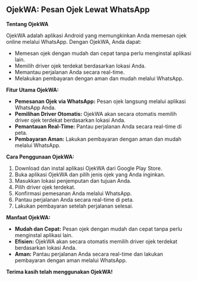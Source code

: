 ## OjekWA: Pesan Ojek Lewat WhatsApp

**Tentang OjekWA**

OjekWA adalah aplikasi Android yang memungkinkan Anda memesan ojek online melalui WhatsApp. Dengan OjekWA, Anda dapat:

* Memesan ojek dengan mudah dan cepat tanpa perlu menginstal aplikasi lain.
* Memilih driver ojek terdekat berdasarkan lokasi Anda.
* Memantau perjalanan Anda secara real-time.
* Melakukan pembayaran dengan aman dan mudah melalui WhatsApp.

**Fitur Utama OjekWA:**

* **Pemesanan Ojek via WhatsApp:** Pesan ojek langsung melalui aplikasi WhatsApp Anda.
* **Pemilihan Driver Otomatis:** OjekWA akan secara otomatis memilih driver ojek terdekat berdasarkan lokasi Anda.
* **Pemantauan Real-Time:** Pantau perjalanan Anda secara real-time di peta.
* **Pembayaran Aman:** Lakukan pembayaran dengan aman dan mudah melalui WhatsApp.

**Cara Penggunaan OjekWA:**

1. Download dan instal aplikasi OjekWA dari Google Play Store.
2. Buka aplikasi OjekWA dan pilih jenis ojek yang Anda inginkan.
3. Masukkan lokasi penjemputan dan tujuan Anda.
4. Pilih driver ojek terdekat.
5. Konfirmasi pemesanan Anda melalui WhatsApp.
6. Pantau perjalanan Anda secara real-time di peta.
7. Lakukan pembayaran setelah perjalanan selesai.

**Manfaat OjekWA:**

* **Mudah dan Cepat:** Pesan ojek dengan mudah dan cepat tanpa perlu menginstal aplikasi lain.
* **Efisien:** OjekWA akan secara otomatis memilih driver ojek terdekat berdasarkan lokasi Anda.
* **Aman:** Pantau perjalanan Anda secara real-time dan lakukan pembayaran dengan aman melalui WhatsApp.

**Terima kasih telah menggunakan OjekWA!**
